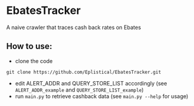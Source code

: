 # EbatesTracker
A naive crawler that traces cash back rates on Ebates

## How to use:
* clone the code
```
git clone https://github.com/Eplistical/EbatesTracker.git
```
* edit ALERT_ADDR and QUERY_STORE_LIST accordingly (see `ALERT_ADDR_example` and `QUERY_STORE_LIST_example`)
* run `main.py` to retrieve cashback data (see `main.py --help` for usage) 
